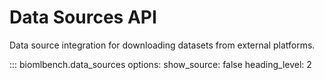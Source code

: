 # Data Sources API

Data source integration for downloading datasets from external platforms.

::: biomlbench.data_sources
    options:
      show_source: false
      heading_level: 2

 